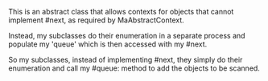 This is an abstract class that allows contexts for objects that cannot implement #next, as required by MaAbstractContext.

Instead, my subclasses do their enumeration in a separate process and populate my 'queue' which is then accessed with my #next.

So my subclasses, instead of implementing #next, they simply do their enumeration and call my #queue: method to add the objects to be scanned.
